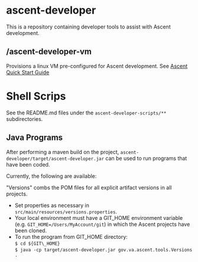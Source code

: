 # ascent-developer

This is a repository containing developer tools to assist with Ascent development. 

## /ascent-developer-vm
Provisions a linux VM pre-configured for Ascent development.
See [Ascent Quick Start Guide](https://github.com/department-of-veterans-affairs/ascent-sample/wiki/DEV-:-Quick-Start-Guide-for-Ascent-Sample#build-and-test)

# Shell Scrips

See the README.md files under the `ascent-developer-scripts/**` subdirectories.

## Java Programs
After performing a maven build on the project, `ascent-developer/target/ascent-developer.jar` can be used to run programs that have been coded.

Currently, the following are available:

"Versions" combs the POM files for all explicit artifact versions in all projects.
* Set properties as necessary in `src/main/resources/versions.properties`.
* Your local environment must have a GIT\_HOME environment variable (e.g. `GIT_HOME=/Users/MyAccount/git`) in which the Ascent projects have been cloned.
* To run the program from GIT\_HOME directory:<br/>`$ cd ${GIT\_HOME}`<br/>`$ java -cp target/ascent-developer.jar gov.va.ascent.tools.Versions .`
